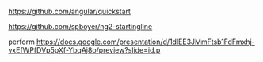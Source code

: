 https://github.com/angular/quickstart

https://github.com/spboyer/ng2-startingline

perform
https://docs.google.com/presentation/d/1dlEE3JMmFtsb1FdFmxhj-vxEfWPfDVp5pXf-YbqAj8o/preview?slide=id.p
